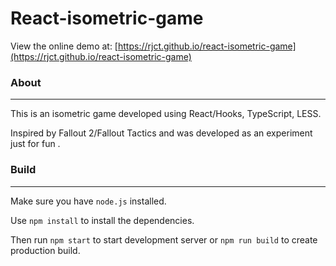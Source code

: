 # React-isometric-game
View the online demo at: [https://rjct.github.io/react-isometric-game](https://rjct.github.io/react-isometric-game)

### About
___
This is an isometric game developed using React/Hooks, TypeScript, LESS.

Inspired by Fallout 2/Fallout Tactics and was developed as an experiment just for fun    .

### Build
___
Make sure you have `node.js` installed. 

Use `npm install` to install the dependencies.

Then run `npm start` to start development server or `npm run build` to create production build.


